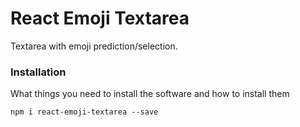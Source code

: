 # React Emoji Textarea

Textarea with emoji prediction/selection.

### Installation

What things you need to install the software and how to install them

```
npm i react-emoji-textarea --save
```
